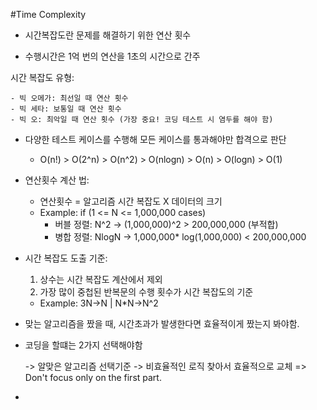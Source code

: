 #Time Complexity

- 시간복잡도란 문제를 해결하기 위한 연산 횟수

- 수행시간은 1억 번의 연산을 1초의 시간으로 간주

시간 복잡도 유형:

	- 빅 오메가: 최선일 때 연산 횟수
	- 빅 세타: 보통일 때 연산 횟수
	- 빅 오: 최악일 때 연산 횟수 (가장 중요! 코딩 테스트 시 염두를 해야 함)

- 다양한 테스트 케이스를 수행해 모든 케이스를 통과해야만 합격으로 판단

	- O(n!) > O(2^n) > O(n^2) > O(nlogn) > O(n) > O(logn) > O(1)
	
- 연산횟수 계산 법:

	- 연산횟수 = 알고리즘 시간 복잡도 X 데이터의 크기
	- Example: if (1 <= N <= 1,000,000 cases)
		- 버블 정렬: N^2 -> (1,000,000)^2 > 200,000,000 (부적합)
		- 병합 정렬: NlogN -> 1,000,000* log(1,000,000) < 200,000,000

- 시간 복잡도 도출 기준:

	1. 상수는 시간 복잡도 계산에서 제외
	2. 가장 많이 중첩된 반복문의 수행 횟수가 시간 복잡도의 기준
	- Example: 3N->N | N*N->N^2

- 맞는 알고리즘을 짰을 때, 시간초과가 발생한다면 효율적이게 짰는지 봐야함.

- 코딩을 할떄는 2가지 선택해야함

	-> 알맞은 알고리즘  선택기준
	-> 비효율적인 로직 찾아서 효율적으로 교체
	=> Don't focus only on the first part.

-
	
